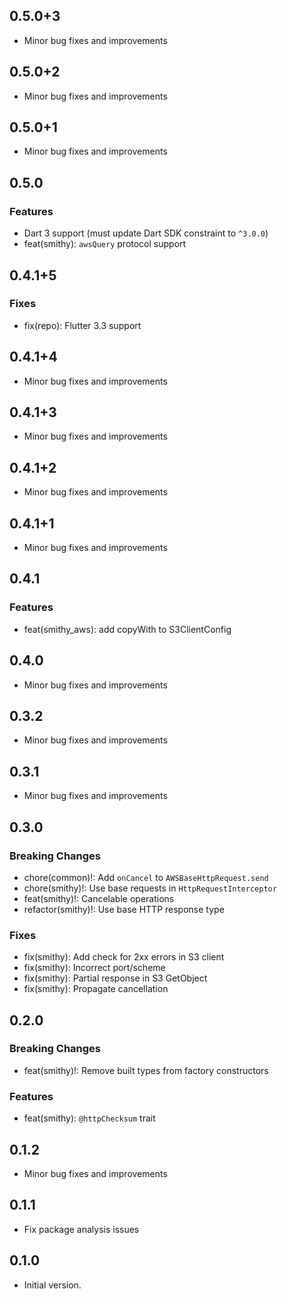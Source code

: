 ## 0.5.0+3

- Minor bug fixes and improvements

## 0.5.0+2

- Minor bug fixes and improvements

## 0.5.0+1

- Minor bug fixes and improvements

## 0.5.0

### Features
- Dart 3 support (must update Dart SDK constraint to `^3.0.0`)
- feat(smithy): `awsQuery` protocol support

## 0.4.1+5

### Fixes
- fix(repo): Flutter 3.3 support

## 0.4.1+4

- Minor bug fixes and improvements

## 0.4.1+3

- Minor bug fixes and improvements

## 0.4.1+2

- Minor bug fixes and improvements

## 0.4.1+1

- Minor bug fixes and improvements

## 0.4.1

### Features
- feat(smithy_aws): add copyWith to S3ClientConfig

## 0.4.0

- Minor bug fixes and improvements

## 0.3.2

- Minor bug fixes and improvements

## 0.3.1

- Minor bug fixes and improvements

## 0.3.0

### Breaking Changes
- chore(common)!: Add `onCancel` to `AWSBaseHttpRequest.send`
- chore(smithy)!: Use base requests in `HttpRequestInterceptor`
- feat(smithy)!: Cancelable operations
- refactor(smithy)!: Use base HTTP response type

### Fixes
- fix(smithy): Add check for 2xx errors in S3 client
- fix(smithy): Incorrect port/scheme
- fix(smithy): Partial response in S3 GetObject
- fix(smithy): Propagate cancellation

## 0.2.0

### Breaking Changes
- feat(smithy)!: Remove built types from factory constructors

### Features
- feat(smithy): `@httpChecksum` trait

## 0.1.2

- Minor bug fixes and improvements

## 0.1.1

- Fix package analysis issues

## 0.1.0

- Initial version.
